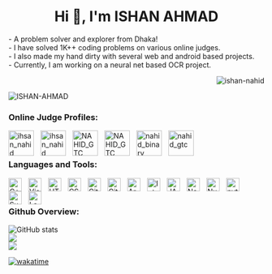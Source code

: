 
<h1 align="center">Hi 👋, I'm ISHAN AHMAD</h1>
<!-- <h3 align="center">A problem solver and explorer from Dhaka! I have solved 1K++ coding problems on various online judges. I also made my hand dirty with several web and android based projects. Currently, I am working on a neural net based OCR project.</h3> -->
- A problem solver and explorer from Dhaka! <br/>
- I have solved 1K++ coding problems on various online judges. <br/>
- I also made my hand dirty with several web and android based projects. <br/>
- Currently, I am working on a neural net based OCR project. <br/>
<p align="right"> <img src="https://komarev.com/ghpvc/?username=ishan-nahid&label=Profile%20views&color=0e75b6&style=flat" alt="ishan-nahid" /> </p>

![ISHAN-AHMAD](./img/nahid.png)


<!--
[<img src='https://cdn.jsdelivr.net/npm/simple-icons@3.0.1/icons/github.svg' alt='github' height='40'>](https://github.com/Ihsan-nahid)  [<img src='https://cdn.jsdelivr.net/npm/simple-icons@3.0.1/icons/codepen.svg' alt='codepen' height='40'>](https://codepen.io/nahid_gtc)  [<img src='https://cdn.jsdelivr.net/npm/simple-icons@3.0.1/icons/codeforces.svg' alt='codeforces' height='40'>](https://codeforces.com/profile/IHSAN_NAHID)  [<img src='https://cdn.jsdelivr.net/npm/simple-icons@3.0.1/icons/leetcode.svg' alt='leetcode' height='40'>](https://leetcode.com/Ihsan_Nahid/)  [<img src='https://cdn.jsdelivr.net/npm/simple-icons@3.0.1/icons/acm.svg' alt='acm' height='40'>](https://icpc.global/private/profile/589150)  [<img src='https://cdn.jsdelivr.net/npm/simple-icons@3.0.1/icons/codechef.svg' alt='codechef' height='40'>](https://www.codechef.com/users/ihsan_nahid)  [<img src='https://cdn.jsdelivr.net/npm/simple-icons@3.0.1/icons/blogger.svg' alt='blogger' height='40'>](https://musketeersdiary.blogspot.com/search/label/nahid%20rahman?&max-results=6)  
-->

### Online Judge Profiles:
<a href="https://codeforces.com/profile/ihsan_nahid" target="blank"><img align="left" src="./img/CF_logo.svg" alt="ihsan_nahid" width="50px" style="padding-right:10px;" /></a>
<a href="https://www.codechef.com/users/ihsan_nahid" target="blank"><img align="left" src="./img/codechef.svg" alt="ihsan_nahid" width="50px" style="padding-right:10px;" /></a>
<a href="https://toph.co/u/NAHID_GTC" target="blank"><img align="left" src="./img/toph.svg" alt="NAHID_GTC" width="50px" style="padding-right:10px;" /></a>
<a href="https://www.beecrowd.com.br/judge/en/profile/258234" target="blank"><img align="left" src="./img/beecrowd.webp" alt="NAHID_GTC" width="50px" style="padding-right:10px;" /></a>
<a href="https://uhunt.onlinejudge.org/id/1132963" target="blank"><img align="left" src="./img/uvaOJ.svg" alt="nahid_binary" width="50px" style="padding-right:10px;" /></a>
<a href="https://lightoj.com/user/nahid_gtc" target="blank"><img align="left" src="./img/LOJ.svg" alt="nahid_gtc" width="50px" style="padding-right:10px;" /></a>

</br>
</br>


### Languages and Tools:

<!---<a href="https://www.freeiconspng.com/img/28389">c++ logo image</a>-->

<img align="left" alt="C++" width="26px" src="./img/c++.svg" style="padding-right:10px;" />
<img align="left" alt="Visual Studio Code" width="26px" src="https://cdn.jsdelivr.net/gh/devicons/devicon/icons/vscode/vscode-original.svg" style="padding-right:10px;" />
<img align="left" alt="HTML5" width="26px" src="https://cdn.jsdelivr.net/gh/devicons/devicon/icons/html5/html5-original.svg" style="padding-right:10px;" />
<img align="left" alt="CSS3" width="26px" src="https://cdn.jsdelivr.net/gh/devicons/devicon/icons/css3/css3-original.svg" style="padding-right:10px;" />
<img align="left" alt="Git" width="26px" src="https://cdn.jsdelivr.net/gh/devicons/devicon/icons/git/git-original.svg" style="padding-right:10px;" />
<img align="left" alt="GitHub" width="26px" src="https://user-images.githubusercontent.com/3369400/139447912-e0f43f33-6d9f-45f8-be46-2df5bbc91289.png" style="padding-right:10px;" />
<img align="left" alt="Arduino" width="26px" src="./img/arduino-1.svg" style="padding-right:10px;" />
<img align="left" alt="Intellij-Idea" width="26px" src="./img/intellij-idea-1.svg" style="padding-right:10px;" />
<img align="left" alt="JAVA" width="26px" src="./img/java-14.svg" style="padding-right:10px;" />
<img align="left" alt="Notion" width="26px" src="./img/notion-1-1.svg" style="padding-right:10px;" />
<img align="left" alt="Numpy" width="26px" src="./img/numpy-1.svg" style="padding-right:10px;"/>
<img align="left" alt="python" width="26px" src="./img/python-5.svg" style="padding-right:10px;"/>
<img align="left" alt="Sublime-Text" width="26px" src="./img/sublime-text.svg" style="padding-right:10px;"/>
<img align="left" alt="LaTeX" width="26px" src="./img/latex.svg" style="padding-right:10px;"/> </br></br>


### Github Overview:
![GitHub stats](https://github-readme-stats.vercel.app/api?username=Ishan-nahid&show_icons=true&theme=highcontrast&hide_border=true&include_all_commits=true&count_private=true)<br/>
![](https://github-readme-streak-stats.herokuapp.com/?user=Ishan-nahid&theme=dark&hide_border=true)<br/>
![](https://github-readme-stats.vercel.app/api/top-langs/?username=Ishan-nahid&theme=dark&hide_border=true&include_all_commits=true&count_private=true&layout=compact)


[![wakatime](https://wakatime.com/badge/user/52bc12bd-2c5d-4ff7-b932-322fcb229068.svg)](https://wakatime.com/@52bc12bd-2c5d-4ff7-b932-322fcb229068)
<!--### Hi there 👋

# 📊 GitHub Stats:
![](https://github-readme-stats.vercel.app/api?username=Ihsan-nahid&theme=dark&hide_border=true&include_all_commits=true&count_private=true)<br/>
![](https://github-readme-streak-stats.herokuapp.com/?user=Ihsan-nahid&theme=dark&hide_border=true)<br/>
![](https://github-readme-stats.vercel.app/api/top-langs/?username=Ihsan-nahid&theme=dark&hide_border=true&include_all_commits=true&count_private=true&layout=compact)


[![Top Langs](https://github-readme-stats.vercel.app/api/top-langs/?username=Ihsan-nahid)](https://github.com/anuraghazra/github-readme-stats)
**Ihsan-nahid/Ihsan-nahid** is a ✨ _special_ ✨ repository because its `README.md` (this file) appears on your GitHub profile.
<!--
[![trophy](https://github-profile-trophy.vercel.app/?username=Ihsan-nahid)](https://github.com/ryo-ma/github-profile-trophy)
<!--
![GitHub Activity Graph](https://activity-graph.herokuapp.com/graph?username=Ihsan-nahid)  
Here are some ideas to get you started:

- 🔭 I’m currently working on ...
- 🌱 I’m currently learning ...
- 👯 I’m looking to collaborate on ...
- 🤔 I’m looking for help with ...
- 💬 Ask me about ...
- 📫 How to reach me: ...
- 😄 Pronouns: ...
- ⚡ Fun fact: ...
-->
